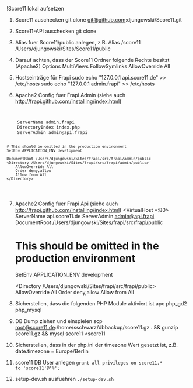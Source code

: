 !Score11 lokal aufsetzen
1. Score11 auschecken
git clone git@github.com:djungowski/Score11.git

2. Score11-API auschecken
git clone 

3. Alias fuer Score11/public anlegen, z.B.
Alias /score11 /Users/djungowski/Sites/Score11/public

4. Darauf achten, dass der Score11 Ordner folgende Rechte besitzt (Apache2)
Options MultiViews FollowSymlinks
AllowOverride All

5. Hostseinträge für Frapi
sudo echo "127.0.0.1 api.score11.de" >> /etc/hosts
sudo echo "127.0.0.1 admin.frapi" >> /etc/hosts

6. Apache2 Config fuer Frapi Admin (siehe auch http://frapi.github.com/installing/index.html)
<code>
<VirtualHost *:80>
    ServerName admin.frapi
    DirectoryIndex index.php
    ServerAdmin admin@api.frapi

    # This should be omitted in the production environment
    SetEnv APPLICATION_ENV development

    DocumentRoot /Users/djungowski/Sites/frapi/src/frapi/admin/public
    <Directory /Users/djungowski/Sites/frapi/src/frapi/admin/public>
        AllowOverride All
        Order deny,allow
        Allow from All
    </Directory>
</VirtualHost>
</code>

7. Apache2 Config fuer Frapi Api (siehe auch http://frapi.github.com/installing/index.html)
<VirtualHost *:80>
    ServerName api.score11.de
    ServerAdmin admin@api.frapi
    DocumentRoot /Users/djungowski/Sites/frapi/src/frapi/public

    # This should be omitted in the production environment
    SetEnv APPLICATION_ENV development

    <Directory /Users/djungowski/Sites/frapi/src/frapi/public>
        AllowOverride All
        Order deny,allow
        Allow from All
    </Directory>
</VirtualHost>

8. Sicherstellen, dass die folgenden PHP Module aktiviert ist
apc
php_gd2
php_mysql

9. DB Dump ziehen und einspielen
scp root@score11.de:/home/sschwarz/dbbackup/score11.gz . && gunzip score11.gz && mysql score11 <score11

10. Sicherstellen, dass in der php.ini der timezone Wert gesetzt ist, z.B.
date.timezone = Europe/Berlin

11. score11 DB User anlegen
<code>grant all privileges on score11.* to 'score11'@'%';</code>

12. setup-dev.sh ausfuehren
<code>./setup-dev.sh</code>
